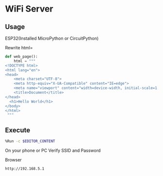 # WiFi Server

## Usage

ESP32(Installed MicroPython or CircuitPython)

Rewrite html=
```python
def web_page():
    html = """
<!DOCTYPE html>
<html lang="en">
<head>
    <meta charset="UTF-8">
    <meta http-equiv="X-UA-Compatible" content="IE=edge">
    <meta name="viewport" content="width=device-width, initial-scale=1.0">
    <title>Document</title>
</head>
  <h1>Hello World</h1>
</body>
</html>
 """
``` 
## Execute

```sh
%Run -c $EDITOR_CONTENT
```

On your phone or PC
Verify SSID and Password

Browser
```
http://192.168.5.1
```
